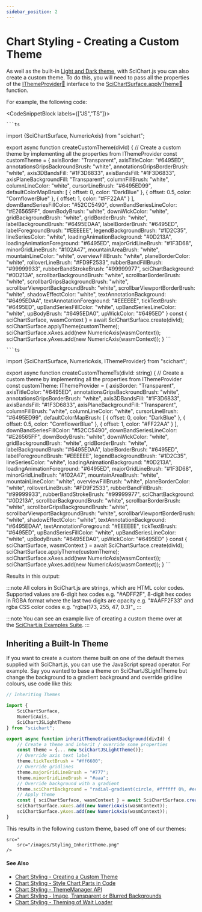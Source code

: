 ```yaml
---
sidebar_position: 2
---
```


# Chart Styling - Creating a Custom Theme

As well as the built-in [Light and Dark theme](/docs/2d-charts/styling-and-theming/theme-manager-api/index.md), with SciChart.js you can also create a custom theme. To do this, you will need to pass all the properties of the [IThemeProvider:blue_book:](https://www.scichart.com/documentation/js/current/typedoc/interfaces/ithemeprovider.html) interface to the [SciChartSurface.applyTheme:blue_book:](https://www.scichart.com/documentation/js/current/typedoc/classes/scichartsurface.html#applytheme) function.

For example, the following code:

<CodeSnippetBlock labels={["JS","TS"]}>

    ```ts
import {SciChartSurface, NumericAxis} from "scichart";

export async function createCustomTheme(divId) {
    // Create a custom theme by implementing all the properties from IThemeProvider
    const customTheme = {
        axisBorder: "Transparent",
        axisTitleColor: "#6495ED",
        annotationsGripsBackroundBrush: "white",
        annotationsGripsBorderBrush: "white",
        axis3DBandsFill: "#1F3D6833",
        axisBandsFill: "#1F3D6833",
        axisPlaneBackgroundFill: "Transparent",
        columnFillBrush: "white",
        columnLineColor: "white",
        cursorLineBrush: "#6495ED99",
        defaultColorMapBrush: [
            { offset: 0, color: "DarkBlue" },
            { offset: 0.5, color: "CornflowerBlue" },
            { offset: 1, color: "#FF22AA" }
        ],
        downBandSeriesFillColor: "#52CC5490",
        downBandSeriesLineColor: "#E26565FF",
        downBodyBrush: "white",
        downWickColor: "white",
        gridBackgroundBrush: "white",
        gridBorderBrush: "white",
        labelBackgroundBrush: "#6495EDAA",
        labelBorderBrush: "#6495ED",
        labelForegroundBrush: "#EEEEEE",
        legendBackgroundBrush: "#1D2C35",
        lineSeriesColor: "white",
        loadingAnimationBackground: "#0D213A",
        loadingAnimationForeground: "#6495ED",
        majorGridLineBrush: "#1F3D68",
        minorGridLineBrush: "#102A47",
        mountainAreaBrush: "white",
        mountainLineColor: "white",
        overviewFillBrush: "white",
        planeBorderColor: "white",
        rolloverLineBrush: "#FD9F2533",
        rubberBandFillBrush: "#99999933",
        rubberBandStrokeBrush: "#99999977",
        sciChartBackground: "#0D213A",
        scrollbarBackgroundBrush: "white",
        scrollbarBorderBrush: "white",
        scrollbarGripsBackgroundBrush: "white",
        scrollbarViewportBackgroundBrush: "white",
        scrollbarViewportBorderBrush: "white",
        shadowEffectColor: "white",
        textAnnotationBackground: "#6495EDAA",
        textAnnotationForeground: "#EEEEEE",
        tickTextBrush: "#6495ED",
        upBandSeriesFillColor: "white",
        upBandSeriesLineColor: "white",
        upBodyBrush: "#6495EDA0",
        upWickColor: "#6495ED"
    }
    const { sciChartSurface, wasmContext } = await SciChartSurface.create(divId);
    sciChartSurface.applyTheme(customTheme);
    sciChartSurface.xAxes.add(new NumericAxis(wasmContext));
    sciChartSurface.yAxes.add(new NumericAxis(wasmContext));
}
    ```

    ```ts
import {SciChartSurface, NumericAxis, IThemeProvider} from "scichart";

export async function createCustomThemeTs(divId: string) {
    // Create a custom theme by implementing all the properties from IThemeProvider
    const customTheme: IThemeProvider = {
        axisBorder: "Transparent",
        axisTitleColor: "#6495ED",
        annotationsGripsBackroundBrush: "white",
        annotationsGripsBorderBrush: "white",
        axis3DBandsFill: "#1F3D6833",
        axisBandsFill: "#1F3D6833",
        axisPlaneBackgroundFill: "Transparent",
        columnFillBrush: "white",
        columnLineColor: "white",
        cursorLineBrush: "#6495ED99",
        defaultColorMapBrush: [
            { offset: 0, color: "DarkBlue" },
            { offset: 0.5, color: "CornflowerBlue" },
            { offset: 1, color: "#FF22AA" }
        ],
        downBandSeriesFillColor: "#52CC5490",
        downBandSeriesLineColor: "#E26565FF",
        downBodyBrush: "white",
        downWickColor: "white",
        gridBackgroundBrush: "white",
        gridBorderBrush: "white",
        labelBackgroundBrush: "#6495EDAA",
        labelBorderBrush: "#6495ED",
        labelForegroundBrush: "#EEEEEE",
        legendBackgroundBrush: "#1D2C35",
        lineSeriesColor: "white",
        loadingAnimationBackground: "#0D213A",
        loadingAnimationForeground: "#6495ED",
        majorGridLineBrush: "#1F3D68",
        minorGridLineBrush: "#102A47",
        mountainAreaBrush: "white",
        mountainLineColor: "white",
        overviewFillBrush: "white",
        planeBorderColor: "white",
        rolloverLineBrush: "#FD9F2533",
        rubberBandFillBrush: "#99999933",
        rubberBandStrokeBrush: "#99999977",
        sciChartBackground: "#0D213A",
        scrollbarBackgroundBrush: "white",
        scrollbarBorderBrush: "white",
        scrollbarGripsBackgroundBrush: "white",
        scrollbarViewportBackgroundBrush: "white",
        scrollbarViewportBorderBrush: "white",
        shadowEffectColor: "white",
        textAnnotationBackground: "#6495EDAA",
        textAnnotationForeground: "#EEEEEE",
        tickTextBrush: "#6495ED",
        upBandSeriesFillColor: "white",
        upBandSeriesLineColor: "white",
        upBodyBrush: "#6495EDA0",
        upWickColor: "#6495ED"
    }
    const { sciChartSurface, wasmContext } = await SciChartSurface.create(divId);
    sciChartSurface.applyTheme(customTheme);
    sciChartSurface.xAxes.add(new NumericAxis(wasmContext));
    sciChartSurface.yAxes.add(new NumericAxis(wasmContext));
}
    ```
 
</CodeSnippetBlock>
 


Results in this output:

<CenteredImageWrapper
    src="/images/Styling_CustomTheme.png"
/>

:::note
All colors in SciChart.js are strings, which are HTML color codes. Supported values are 6-digit hex codes e.g. "#ADFF2F", 8-digit hex codes in RGBA format where the last two digits are opacity e.g. "#AAFF2F33" and rgba CSS color codes e.g. "rgba(173, 255, 47, 0.3)"_
:::

:::note
You can see an example live of creating a custom theme over at the [SciChart.js Examples Suite](https://demo.scichart.com/javascript-chart-custom-themes).
:::

Inheriting a Built-In Theme 
----------------------------

If you want to create a custom theme built on one of the default themes supplied with SciChart.js, you can use the JavaScript spread operator. For example. Say you wanted to base a theme on SciChartJSLightTheme but change the background to a gradient background and override gridline colours, use code like this:

```ts
// Inheriting Themes

import {
    SciChartSurface,
    NumericAxis,
    SciChartJSLightTheme 
} from "scichart";

export async function inheritThemeGradientBackground(divId) {
    // Create a theme and inherit / override some properties
    const theme = {... new SciChartJSLightTheme()};
    // Override axis text label
    theme.tickTextBrush = "#ff6600";
    // Override gridlines
    theme.majorGridLineBrush = "#777";
    theme.minorGridLineBrush = "#aaa";
    // Override background with a gradient
    theme.sciChartBackground = "radial-gradient(circle, #ffffff 0%, #eeeeee 50%, #AAAAAA 100%)"
    // Apply theme
    const { sciChartSurface, wasmContext } = await SciChartSurface.create(divId,{ theme });
    sciChartSurface.xAxes.add(new NumericAxis(wasmContext));
    sciChartSurface.yAxes.add(new NumericAxis(wasmContext));
}
```

This results in the following custom theme, based off one of our themes:

    src="
        src="/images/Styling_InheritTheme.png"
    />

#### See Also

* [Chart Styling - Creating a Custom Theme](/docs/2d-charts/styling-and-theming/creating-custom-theme/index.md)
* [Chart Styling - Style Chart Parts in Code](/docs/2d-charts/styling-and-theming/style-chart-parts-in-code/index.md)
* [Chart Styling - ThemeManager API](/docs/2d-charts/styling-and-theming/theme-manager-api/index.md)
* [Chart Styling - Image, Transparent or Blurred Backgrounds](/docs/2d-charts/styling-and-theming/image-transparent-blurred-backgrounds/index.md)
* [Chart Styling - Theming of Wait Loader](/docs/2d-charts/styling-and-theming/theming-of-wait-loader/index.md)

